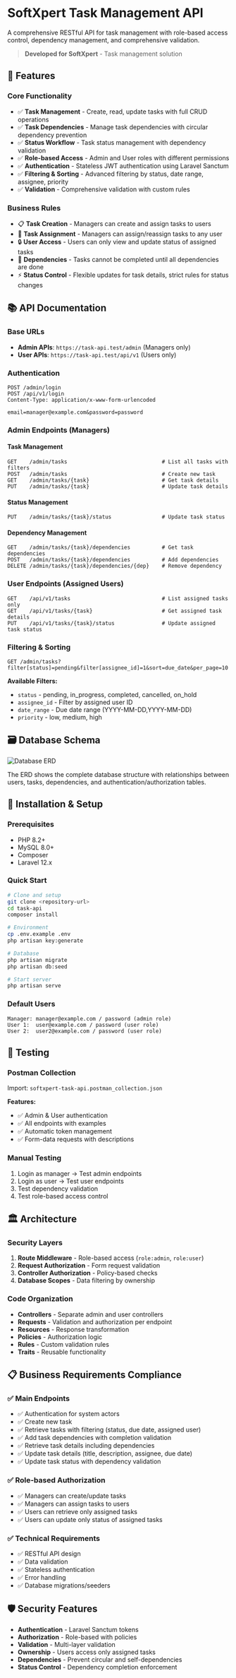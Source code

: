 # SoftXpert Task Management API

A comprehensive RESTful API for task management with role-based access control, dependency management, and comprehensive validation.

> **Developed for SoftXpert** - Task management solution

## 🚀 Features

### Core Functionality
- ✅ **Task Management** - Create, read, update tasks with full CRUD operations
- ✅ **Task Dependencies** - Manage task dependencies with circular dependency prevention
- ✅ **Status Workflow** - Task status management with dependency validation
- ✅ **Role-based Access** - Admin and User roles with different permissions
- ✅ **Authentication** - Stateless JWT authentication using Laravel Sanctum
- ✅ **Filtering & Sorting** - Advanced filtering by status, date range, assignee, priority
- ✅ **Validation** - Comprehensive validation with custom rules

### Business Rules
- 📋 **Task Creation** - Managers can create and assign tasks to users
- 👥 **Task Assignment** - Managers can assign/reassign tasks to any user
- 🔒 **User Access** - Users can only view and update status of assigned tasks
- 🔗 **Dependencies** - Tasks cannot be completed until all dependencies are done
- ⚡ **Status Control** - Flexible updates for task details, strict rules for status changes

## 📚 API Documentation

### Base URLs
- **Admin APIs**: `https://task-api.test/admin` (Managers only)
- **User APIs**: `https://task-api.test/api/v1` (Users only)

### Authentication
```http
POST /admin/login
POST /api/v1/login
Content-Type: application/x-www-form-urlencoded

email=manager@example.com&password=password
```

### Admin Endpoints (Managers)

#### Task Management
```http
GET    /admin/tasks                              # List all tasks with filters
POST   /admin/tasks                              # Create new task
GET    /admin/tasks/{task}                       # Get task details
PUT    /admin/tasks/{task}                       # Update task details
```

#### Status Management
```http
PUT    /admin/tasks/{task}/status                # Update task status
```

#### Dependency Management
```http
GET    /admin/tasks/{task}/dependencies          # Get task dependencies
POST   /admin/tasks/{task}/dependencies          # Add dependencies
DELETE /admin/tasks/{task}/dependencies/{dep}    # Remove dependency
```

### User Endpoints (Assigned Users)
```http
GET    /api/v1/tasks                             # List assigned tasks only
GET    /api/v1/tasks/{task}                      # Get assigned task details
PUT    /api/v1/tasks/{task}/status               # Update assigned task status
```

### Filtering & Sorting
```http
GET /admin/tasks?filter[status]=pending&filter[assignee_id]=1&sort=due_date&per_page=10
```

**Available Filters:**
- `status` - pending, in_progress, completed, cancelled, on_hold
- `assignee_id` - Filter by assigned user ID
- `date_range` - Due date range (YYYY-MM-DD,YYYY-MM-DD)
- `priority` - low, medium, high

## 🗃️ Database Schema

![Database ERD](ERD.png)

The ERD shows the complete database structure with relationships between users, tasks, dependencies, and authentication/authorization tables.

## 🔧 Installation & Setup

### Prerequisites
- PHP 8.2+
- MySQL 8.0+
- Composer
- Laravel 12.x

### Quick Start
```bash
# Clone and setup
git clone <repository-url>
cd task-api
composer install

# Environment
cp .env.example .env
php artisan key:generate

# Database
php artisan migrate
php artisan db:seed

# Start server
php artisan serve
```

### Default Users
```
Manager: manager@example.com / password (admin role)
User 1:  user@example.com / password (user role)
User 2:  user2@example.com / password (user role)
```

## 🧪 Testing

### Postman Collection
Import: `softxpert-task-api.postman_collection.json`

**Features:**
- ✅ Admin & User authentication
- ✅ All endpoints with examples
- ✅ Automatic token management
- ✅ Form-data requests with descriptions

### Manual Testing
1. Login as manager → Test admin endpoints
2. Login as user → Test user endpoints
3. Test dependency validation
4. Test role-based access control

## 🏛️ Architecture

### Security Layers
1. **Route Middleware** - Role-based access (`role:admin`, `role:user`)
2. **Request Authorization** - Form request validation
3. **Controller Authorization** - Policy-based checks
4. **Database Scopes** - Data filtering by ownership

### Code Organization
- **Controllers** - Separate admin and user controllers
- **Requests** - Validation and authorization per endpoint
- **Resources** - Response transformation
- **Policies** - Authorization logic
- **Rules** - Custom validation rules
- **Traits** - Reusable functionality

## 📋 Business Requirements Compliance

### ✅ Main Endpoints
- ✅ Authentication for system actors
- ✅ Create new task
- ✅ Retrieve tasks with filtering (status, due date, assigned user)
- ✅ Add task dependencies with completion validation
- ✅ Retrieve task details including dependencies
- ✅ Update task details (title, description, assignee, due date)
- ✅ Update task status with dependency validation

### ✅ Role-based Authorization
- ✅ Managers can create/update tasks
- ✅ Managers can assign tasks to users
- ✅ Users can retrieve only assigned tasks
- ✅ Users can update only status of assigned tasks

### ✅ Technical Requirements
- ✅ RESTful API design
- ✅ Data validation
- ✅ Stateless authentication
- ✅ Error handling
- ✅ Database migrations/seeders

## 🛡️ Security Features

- **Authentication** - Laravel Sanctum tokens
- **Authorization** - Role-based with policies
- **Validation** - Multi-layer validation
- **Ownership** - Users access only assigned tasks
- **Dependencies** - Prevent circular and self-dependencies
- **Status Control** - Dependency completion enforcement

